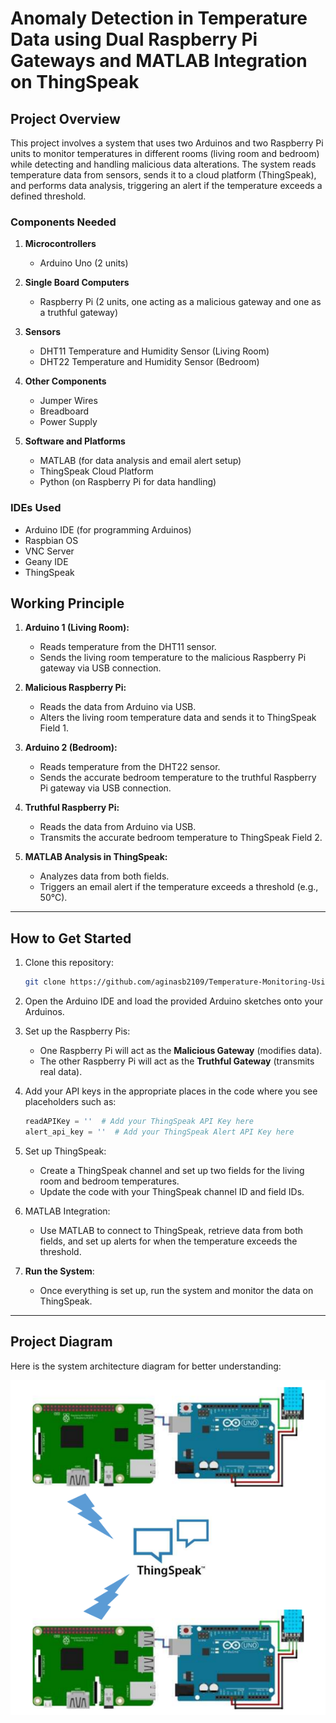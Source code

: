 
# Anomaly Detection in Temperature Data using Dual Raspberry Pi Gateways and MATLAB Integration on ThingSpeak

## Project Overview
This project involves a system that uses two Arduinos and two Raspberry Pi units to monitor temperatures in different rooms (living room and bedroom) while detecting and handling malicious data alterations. The system reads temperature data from sensors, sends it to a cloud platform (ThingSpeak), and performs data analysis, triggering an alert if the temperature exceeds a defined threshold.

### Components Needed
1. **Microcontrollers**
   - Arduino Uno (2 units)
   
2. **Single Board Computers**
   - Raspberry Pi (2 units, one acting as a malicious gateway and one as a truthful gateway)
   
3. **Sensors**
   - DHT11 Temperature and Humidity Sensor (Living Room)
   - DHT22 Temperature and Humidity Sensor (Bedroom)
   
4. **Other Components**
   - Jumper Wires
   - Breadboard
   - Power Supply

5. **Software and Platforms**
   - MATLAB (for data analysis and email alert setup)
   - ThingSpeak Cloud Platform
   - Python (on Raspberry Pi for data handling)

### IDEs Used
- Arduino IDE (for programming Arduinos)
- Raspbian OS
- VNC Server
- Geany IDE
- ThingSpeak

## Working Principle

1. **Arduino 1 (Living Room):**
   - Reads temperature from the DHT11 sensor.
   - Sends the living room temperature to the malicious Raspberry Pi gateway via USB connection.

2. **Malicious Raspberry Pi:**
   - Reads the data from Arduino via USB.
   - Alters the living room temperature data and sends it to ThingSpeak Field 1.

3. **Arduino 2 (Bedroom):**
   - Reads temperature from the DHT22 sensor.
   - Sends the accurate bedroom temperature to the truthful Raspberry Pi gateway via USB connection.

4. **Truthful Raspberry Pi:**
   - Reads the data from Arduino via USB.
   - Transmits the accurate bedroom temperature to ThingSpeak Field 2.

5. **MATLAB Analysis in ThingSpeak:**
   - Analyzes data from both fields.
   - Triggers an email alert if the temperature exceeds a threshold (e.g., 50°C).

---

## How to Get Started

1. Clone this repository:
   ```bash
   git clone https://github.com/aginasb2109/Temperature-Monitoring-Using-Arduino-and-Raspberrypi-Gateway-with-Malicious-Detection.git
   ```

2. Open the Arduino IDE and load the provided Arduino sketches onto your Arduinos.

3. Set up the Raspberry Pis:
   - One Raspberry Pi will act as the **Malicious Gateway** (modifies data).
   - The other Raspberry Pi will act as the **Truthful Gateway** (transmits real data).

4. Add your API keys in the appropriate places in the code where you see placeholders such as:
   ```python
   readAPIKey = ''  # Add your ThingSpeak API Key here
   alert_api_key = ''  # Add your ThingSpeak Alert API Key here
   ```

5. Set up ThingSpeak:
   - Create a ThingSpeak channel and set up two fields for the living room and bedroom temperatures.
   - Update the code with your ThingSpeak channel ID and field IDs.

6. MATLAB Integration:
   - Use MATLAB to connect to ThingSpeak, retrieve data from both fields, and set up alerts for when the temperature exceeds the threshold.

7. **Run the System**:
   - Once everything is set up, run the system and monitor the data on ThingSpeak.

---


## Project Diagram

Here is the system architecture diagram for better understanding:

![Project Diagram](Diagram.png)



